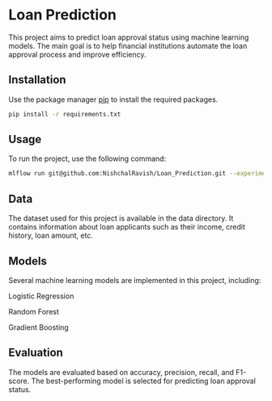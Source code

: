 # Loan Prediction

This project aims to predict loan approval status using machine learning models. The main goal is to help financial institutions automate the loan approval process and improve efficiency.

## Installation

Use the package manager [pip](https://pip.pypa.io/en/stable/) to install the required packages.

```bash
pip install -r requirements.txt
```
## Usage
To run the project, use the following command:

```bash
mlflow run git@github.com:NishchalRavish/Loan_Prediction.git --experiment-name Loan_prediction
```
## Data
The dataset used for this project is available in the data directory. It contains information about loan applicants such as their income, credit history, loan amount, etc.

## Models
Several machine learning models are implemented in this project, including:

Logistic Regression

Random Forest

Gradient Boosting

## Evaluation
The models are evaluated based on accuracy, precision, recall, and F1-score. The best-performing model is selected for predicting loan approval status.
